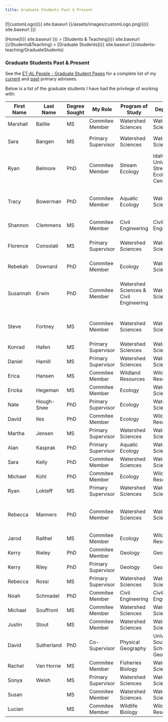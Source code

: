 ```yaml
---
title: Graduate Students Past & Present
---
```


[![customLogo]({{ site.baseurl }}/assets/images/customLogo.png)]({{ site.baseurl }})

[Home]({{ site.baseurl }})‎ > [Students & Teaching]({{ site.baseurl }}/Students&Teaching) > [Graduate Students]({{ site.baseurl }}/students-teaching/GraduateStudents)

### Graduate Students Past & Present

See the [ET-AL People - Graduate Student Pages](http://etal.joewheaton.org/people/students) for a complete list of my [current](http://etal.joewheaton.org/people/students) and [past](http://etal.joewheaton.org/people/where-are-they-now/former-graduate-students) primary advisees.

Below is a list of the graduate students I have had the privilege of working with:

| First Name | Last Name  | Degree Sought | My Role            | Program of Study                       | Department                               | Project                                  | Year Started | Primary Supervisor                       | Year Completed |
| ---------- | ---------- | ------------- | ------------------ | -------------------------------------- | ---------------------------------------- | ---------------------------------------- | ------------ | ---------------------------------------- | -------------- |
| Marshall   | Baillie    | MS            | Commitee Member    | Watershed Sciences                     | Watershed Sciences                       |                                          |              | Jack Schmidt                             | 2011           |
| Sara       | Bangen     | MS            | Primary Supervisor | Watershed Sciences                     | Watershed Sciences                       | Lemhi River - ISEMP Protocol Intercomparison | 2010         | Joe Wheaton                              | 2012           |
| Ryan       | Belmore    | PhD           | Commitee Member    | Stream Ecology                         | Idaho State University Stream Ecology Center | Floodplain Restoration Ecology           | 2007         | Colden Baxter                            | 2011           |
| Tracy      | Bowerman   | PhD           | Commitee Member    | Aquatic Ecology                        | Watershed Sciences                       | A multi-scale assessment of factors limiting bull trout survival | 2007         | Phadera Budy                             | 2012           |
| Shannon    | Clemmens   | MS            | Commitee Member    | Civil Engineering                      | Civil Engineering                        | aggieair                                 | 2008         | Mac McKee                                | 2012           |
| Florence   | Consolati  | MS            | Primary Supervisor | Watershed Sciences                     | Watershed Sciences                       | Thermal Refugia and Effects of Beaver Dams | 2011         | Joe Wheaton                              | Defended       |
| Rebekah    | Downard    | PhD           | Commitee Member    | Ecology                                | Watershed Sciences                       |                                          | 2012         | http://cnr.usu.edu/wats/htm/faculty-staff/memberID=1840 | Not Yet        |
| Susannah   | Erwin      | PhD           | Commitee Member    | Watershed Sciences & Civil Engineering | Watershed Sciences                       | Development of a bed load budget for the Snake river in Grand Teton National Park. | 2007         | Jack Scmidt                              | 2012           |
| Steve      | Fortney    | MS            | Commitee Member    | Watershed Sciences                     | Watershed Sciences                       | Geomorphic history of the San Rafael River, Utah | 2009         | Jack Scmidt                              | 2013           |
| Konrad     | Hafen      | MS            | Primary Supervisor | Watershed Sciences                     | Watershed Sciences                       |                                          | 2015         | Joe Wheaton                              | Not Yet        |
| Daniel     | Hamill     | MS            | Primary Supervisor | Watershed Sciences                     | Watershed Sciences                       |                                          | 2015         | Joe Wheaton                              | Not Yet        |
| Erica      | Hansen     | MS            | Commitee Member    | Wildland Resources                     | Wildland Resources                       |                                          | 2013         | Nicky Frey                               | Not Yet        |
| Ericka     | Hegeman    | MS            | Commitee Member    | Ecology                                | Watershed Sciences                       |                                          | 2010         | Scott Miller                             | 2012           |
| Nate       | Hough-Snee | PhD           | Primary Supervisor | Ecology                                | Watershed Sciences                       |                                          | 2011         | Joe Wheaton                              | Defended       |
| David      | Iles       | PhD           | Commitee Member    | Ecology                                | Wildland Resources                       |                                          | 2013         | David Koons                              | 2016           |
| Martha     | Jensen     | MS            | Primary Supervisor | Watershed Sciences                     | Watershed Sciences                       |                                          | 2014         | Joe Wheaton                              | Not Yet        |
| Alan       | Kasprak    | PhD           | Primary Supervisor | Aquatic Ecology                        | Watershed Sciences                       | MORPHED                                  | 2010         | Joe Wheaton                              | 2015           |
| Sara       | Kelly      | PhD           | Commitee Member    | Watershed Sciences                     | Watershed Sciences                       |                                          | 2012         | Patrick Belmont                          | Not Yet        |
| Michael    | Kohl       | PhD           | Commitee Member    | Ecology                                | Wildland Resources                       |                                          | 2012         | Dan MacNulty                             | Not Yet        |
| Ryan       | Lokteff    | MS            | Primary Supervisor | Watershed Sciences                     | Watershed Sciences                       | Spawn Creek - TLS                        | 2010         | Joe Wheaton                              | 2013           |
| Rebecca    | Manners    | PhD           | Commitee Member    | Watershed Sciences                     | Watershed Sciences                       | Yampa & Green Rivers in Dinosaur National Monument | 2008         | Jack Scmidt                              | 2013           |
| Jarod      | Raithel    | MS            | Commitee Member    | Ecology                                | Wildland Resources                       |                                          | 2013         | Lise Aubry                               | Not Yet        |
| Kerry      | Rieley     | PhD           | Commitee Member    | Geology                                | Geology                                  |                                          | 2012         | Tammy Rittenhour                         | Not Yet        |
| Kerry      | Riley      | PhD           | Primary Supervisor | Geology                                | Geology                                  |                                          | 2012         | Tammy Rittenour                          | Not Yet        |
| Rebecca    | Rossi      | MS            | Primary Supervisor | Watershed Sciences                     | Watershed Sciences                       |                                          | 2014         | Joe Wheaton                              | Not Yet        |
| Noah       | Schmadel   | PhD           | Commitee Member    | Civil Engineering                      | Civil Engineering                        |                                          | 2010         | Beth Neilson                             | 2015           |
| Michael    | Souffront  | MS            | Commitee Member    | Watershed Sciences                     | Watershed Sciences                       |                                          | 2011         | Patrick Belmont                          | Not Yet        |
| Justin     | Stout      | MS            | Commitee Member    | Watershed Sciences                     | Watershed Sciences                       |                                          | 2010         | Patrick Belmont                          | 2012           |
| David      | Sutherland | PhD           | Co-Supervisor      | Physical Geography                     | University of Southampton, School of Geography |                                          | 2013         | David Sear                               | Not Yet        |
| Rachel     | Van Horne  | MS            | Commitee Member    | Fisheries Biology                      | Watershed Sciences                       |                                          | 2009         | Brett Roper                              | 2011           |
| Sonya      | Welsh      | MS            | Primary Supervisor | Watershed Sciences                     | Watershed Sciences                       | Bridge Creek                             | 2009         | Joe Wheaton                              | 2012           |
| Susan      |            | MS            | Commitee Member    | Watershed Sciences                     | Watershed Sciences                       |                                          | 2016         | Trisha Atwood                            | Not Yet        |
| Lucian     |            | MS            | Commitee Member    | Wildlife Biology                       | Wildland Resources                       |                                          | 2016         | Terry Messmer                            | Not Yet        |